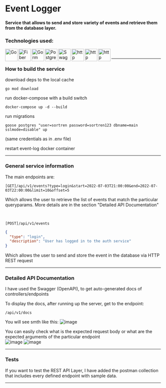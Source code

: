 ﻿# Event Logger

#### Service that allows to send and store variety of events and retrieve them from the database layer.

### Technologies used:

<img align = "left" alt = "Go" width = "40px" src = "https://user-images.githubusercontent.com/79079000/177060907-76fcb9d0-2853-4c16-8f79-d6a29ea4689b.png" />
<img align = "left" alt = "Fiber" width = "40px" src = "https://user-images.githubusercontent.com/79079000/177061065-d67891e6-3087-4d83-b69a-ba9b9de53cec.png" />
<img align = "left" alt = "Gorm" width = "40px" src = "https://user-images.githubusercontent.com/79079000/177060995-f8247638-445d-4464-a312-5fa946e1d084.png" />
<img align = "left" alt = "Postgresql" width = "40px" src = "https://user-images.githubusercontent.com/79079000/177060938-76d1029d-aabc-459c-9538-4b2d14da3980.png" />
<img align = "left" alt = "Swagger" width = "40px" src = "https://user-images.githubusercontent.com/79079000/177061111-e305e35c-592d-4583-9e2a-09c1bb18d953.png" />
<img align = "left" alt = "http" width = "40px" src = "https://user-images.githubusercontent.com/79079000/177061166-a1277575-f625-4a38-90a3-86c1b654d651.png" />
<img align = "left" alt = "http" width = "40px" src = "https://user-images.githubusercontent.com/79079000/177061179-50a3adad-742b-48ba-b5da-b9a42f2f867d.png" />
<img align = "left" alt = "http" width = "40px" src = "https://user-images.githubusercontent.com/79079000/177060964-de848787-0509-4ed8-869b-7dcc14c8e0a0.png" />

<br />

---

### How to build the service

download deps to the local cache
```
go mod download
```

run docker-compose with a build switch

```
docker-compose up -d --build
```

run migrations

```
goose postgres "user=sortren password=sortren123 dbname=main sslmode=disable" up
```
(same credentials as in .env file)

restart event-log docker container

---

### General service information

The main endpoints are:
```
[GET]/api/v1/events?type=login&start=2022-07-03T21:00:00&end=2022-07-03T22:00:00&limit=10&offset=5
```
Which allows the user to retrieve the list of events that match the particular queryparams. More details are in the section "Detailed API Documentation" 

<br />

```
[POST]/api/v1/events
```
```json
{
  "type": "login",
  "description": "User has logged in to the auth service"
}
```

Which allows the user to send and store the event in the database via HTTP REST request


---

### Detailed API Documentation

I have used the Swagger (OpenAPI), to get auto-generated docs of controllers/endpoints <br />

To display the docs, after running up the server, get to the endpoint:

```
/api/v1/docs
```

You will see smth like this:
![image](https://user-images.githubusercontent.com/79079000/177061516-5a07ed29-5d4d-40f0-ae05-63bf659179d2.png) <br />

You can easily check what is the expected request body or what are the expected arguments of the particular endpoint <br />
![image](https://user-images.githubusercontent.com/79079000/177061563-a82ccb08-a007-4f1b-9714-34c0f6b51c92.png)
![image](https://user-images.githubusercontent.com/79079000/177061567-5f90c25a-f964-4032-b8ba-a224aa8152ec.png)

---

### Tests

If you want to test the REST API Layer, I have added the postman collection that includes every defined endpoint with sample data.

---
